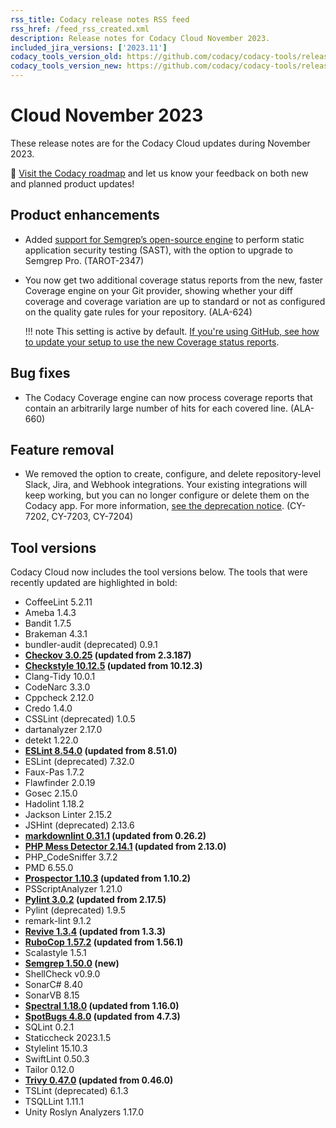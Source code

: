 ```yaml
---
rss_title: Codacy release notes RSS feed
rss_href: /feed_rss_created.xml
description: Release notes for Codacy Cloud November 2023.
included_jira_versions: ['2023.11']
codacy_tools_version_old: https://github.com/codacy/codacy-tools/releases/tag/7.10.80
codacy_tools_version_new: https://github.com/codacy/codacy-tools/releases/tag/7.10.123
---
```


# Cloud November 2023

These release notes are for the Codacy Cloud updates during November 2023.

📢 [Visit the Codacy roadmap](https://roadmap.codacy.com) and <span class="skip-vale">let us know</span> your feedback on both new and planned product updates!

## Product enhancements

-   Added [support for Semgrep’s open-source engine](../../getting-started/supported-languages-and-tools.md) to perform static application security testing (SAST), with the option to upgrade to Semgrep Pro. (TAROT-2347)
-   You now get two additional coverage status reports from the new, faster Coverage engine on your Git provider, showing whether your diff coverage and coverage variation are up to standard or not as configured on the quality gate rules for your repository. (ALA-624)

    !!! note
        This setting is active by default. [If you're using GitHub, see how to update your setup to use the new Coverage status reports](./cloud-2023-11-23-new-coverage-engine-status-checks.md).

## Bug fixes

-   The Codacy Coverage engine can now process coverage reports that contain an arbitrarily large number of hits for each covered line. (ALA-660)

## Feature removal

-   We removed the option to create, configure, and delete repository-level Slack, Jira, and Webhook integrations. Your existing integrations will keep working, but you can no longer configure or delete them on the Codacy app. For more information, [see the deprecation notice](./cloud-2023-11-13-jira-slack-webhooks-repo-integrations-removal.md). (CY-7202, CY-7203, CY-7204)

## Tool versions

Codacy Cloud now includes the tool versions below. The tools that were recently updated are highlighted in bold:

-   CoffeeLint 5.2.11
-   Ameba 1.4.3
-   Bandit 1.7.5
-   Brakeman 4.3.1
-   bundler-audit (deprecated) 0.9.1
-   **[Checkov 3.0.25](https://github.com/bridgecrewio/checkov/releases/tag/3.0.25) (updated from 2.3.187)**
-   **[Checkstyle 10.12.5](https://checkstyle.sourceforge.io/releasenotes.html#Release_10.12.5) (updated from 10.12.3)**
-   Clang-Tidy 10.0.1
-   CodeNarc 3.3.0
-   Cppcheck 2.12.0
-   Credo 1.4.0
-   CSSLint (deprecated) 1.0.5
-   dartanalyzer 2.17.0
-   detekt 1.22.0
-   **[ESLint 8.54.0](https://github.com/eslint/eslint/releases/tag/v8.54.0) (updated from 8.51.0)**
-   ESLint (deprecated) 7.32.0
-   Faux-Pas 1.7.2
-   Flawfinder 2.0.19
-   Gosec 2.15.0
-   Hadolint 1.18.2
-   Jackson Linter 2.15.2
-   JSHint (deprecated) 2.13.6
-   **[markdownlint 0.31.1](https://github.com/DavidAnson/markdownlint/releases/tag/v0.31.1) (updated from 0.26.2)**
-   **[PHP Mess Detector 2.14.1](https://github.com/phpmd/phpmd/releases/tag/2.14.1) (updated from 2.13.0)**
-   PHP_CodeSniffer 3.7.2
-   PMD 6.55.0
-   **[Prospector 1.10.3](https://github.com/landscapeio/prospector/releases/tag/1.10.3) (updated from 1.10.2)**
-   PSScriptAnalyzer 1.21.0
-   **[Pylint 3.0.2](https://github.com/pylint-dev/pylint/releases/tag/v3.0.2) (updated from 2.17.5)**
-   Pylint (deprecated) 1.9.5
-   remark-lint 9.1.2
-   **[Revive 1.3.4](https://github.com/mgechev/revive/releases/tag/v1.3.4) (updated from 1.3.3)**
-   **[RuboCop 1.57.2](https://github.com/rubocop/rubocop/releases/tag/v1.57.2) (updated from 1.56.1)**
-   Scalastyle 1.5.1
-   **[Semgrep 1.50.0](https://github.com/semgrep/semgrep/releases/tag/v1.50.0) (new)**
-   ShellCheck v0.9.0
-   SonarC# 8.40
-   SonarVB 8.15
-   **[Spectral 1.18.0](https://github.com/stoplightio/spectral/releases/tag/%40stoplight%2Fspectral-rulesets-v1.18.0) (updated from 1.16.0)**
-   **[SpotBugs 4.8.0](https://github.com/spotbugs/spotbugs/releases/tag/4.8.0) (updated from 4.7.3)**
-   SQLint 0.2.1
-   Staticcheck 2023.1.5
-   Stylelint 15.10.3
-   SwiftLint 0.50.3
-   Tailor 0.12.0
-   **[Trivy 0.47.0](https://github.com/aquasecurity/trivy/releases/tag/v0.47.0) (updated from 0.46.0)**
-   TSLint (deprecated) 6.1.3
-   TSQLLint 1.11.1
-   Unity Roslyn Analyzers 1.17.0
